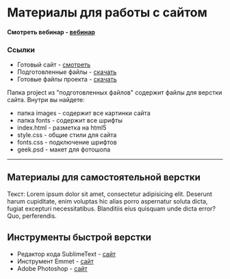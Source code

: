 # Материалы для работы с сайтом

#### Смотреть вебинар - [вебинар](https://www.youtube.com/watch?v=AauyNAM4ttI)

### Ссылки

 * Готовый  сайт - [смотреть](http://example.com/)
 * Подготовленные файлы - [скачать](https://github.com/dualex23/webinar)
 * Готовые файлы проекта - [скачать](http://example.com/)

Папка project из "подготовленных файлов" содержит файлы для верстки сайта. Внутри вы найдете:

* папка images - содержит все картинки сайта
* папка fonts - содержит все шрифты
* index.html - разметка на  html5
* style.css - общие стили для сайта
* fonts.css - подключение шрифтов
* geek.psd - макет для фотошопа

***

## Материалы для самостоятельной верстки

Текст:
Lorem ipsum dolor sit amet, consectetur adipisicing elit. Deserunt harum cupiditate, enim voluptas hic alias porro aspernatur soluta dicta, fugiat excepturi necessitatibus. Blanditiis eius quisquam unde dicta error? Quo, perferendis.

## Инструменты быстрой верстки

* Редактор кода SublimeText - [сайт](https://www.sublimetext.com)
* Инструмент Emmet - [сайт](https://emmet.io)
* Adobe Photoshop - [сайт](https://www.adobe.com/ru/products/photoshop.html)
